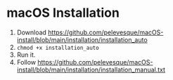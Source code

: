 # macOS Installation

1. Download https://github.com/pelevesque/macOS-install/blob/main/installation/installation_auto
2. ```chmod +x installation_auto```
3. Run it.  
4. Follow https://github.com/pelevesque/macOS-install/blob/main/installation/installation_manual.txt
